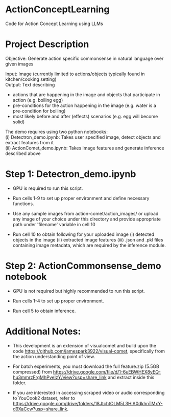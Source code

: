 # ActionConceptLearning
Code for Action Concept Learning using LLMs


# Project Description

Objective: Generate action specific commonsense in natural language over given images

Input: Image (currently limited to actions/objects typically found in kitchen/cooking setting)\
Output: Text describing
- actions that are happening in the image and objects that participate in action (e.g. boiling egg)
- pre-conditions for the action happening in the image (e.g. water is a pre-condition for boiling)
- most likely before and after (effects) scenarios (e.g. egg will become solid)

The demo requires using two python notebooks:\
(i) Detectron_demo.ipynb: Takes user specified image, detect objects and extract features from it\
(ii) ActionComet_demo.ipynb: Takes image features and generate inference described above

# Step 1: Detectron_demo.ipynb

- GPU is required to run this script.

- Run cells 1-9 to set up proper environment and define necessary functions.

- Use any sample images from action-comet/action_images/ or upload any image of your choice under this directory and provide appropriate path under 'filename' variable in cell 10

- Run cell 10 to obtain following for your uploaded image (i) detected objects in the image (ii) extracted image features (iii) .json and .pkl files containing image metadata, which are required by the inference module.

# Step 2: ActionCommonsense_demo notebook

- GPU is not required but highly recommended to run this script.

- Run cells 1-4 to set up proper environment.

- Run cell 5 to obtain inference.

# Additional Notes:

- This development is an extension of visualcomet and build upon the code https://github.com/jamespark3922/visual-comet, specifically from the action understanding point of view.   

- For batch experiments, you must download the full feature.zip (5.5GB compressed) from https://drive.google.com/file/d/1-6uEBWHEX8yEQ-hu3mmrzFrgMhPyeIzY/view?usp=share_link and extract inside this folder.

- If you are interested in accessing scraped video or audio corresponding to YouCook2 dataset, refer to https://drive.google.com/drive/folders/18JtchtOLM5L3HlA0dkhnTMxY-d9XaCcw?usp=share_link.
